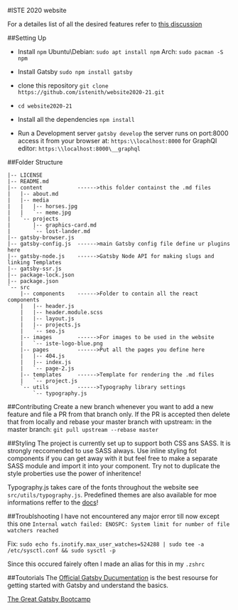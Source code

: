 #ISTE 2020 website

For a detailes list of all the desired features refer to [this discussion](https://github.com/orgs/istenith/teams/web-dev/discussions/1)

##Setting Up
- Install `npm`
    Ubuntu\Debian:
    `sudo apt install npm`
    Arch:
    `sudo pacman -S npm`

- Install Gatsby
    `sudo npm install gatsby`

- clone this repository
    `git clone https://github.com/istenith/website2020-21.git`

- `cd website2020-21`

- Install all the dependencies
    `npm install`

- Run a Development server
    `gatsby develop`
    the server runs on port:8000 access it from your browser at:
    `https:\\localhost:8000`
    for GraphQl editor:
    `https:\\localhost:8000\__graphql`

##Folder Structure
```
|-- LICENSE
|-- README.md
|-- content           ------>this folder containst the .md files
|   |-- about.md
|   |-- media
|   |   |-- horses.jpg
|   |   `-- meme.jpg
|   `-- projects
|       |-- graphics-card.md
|       `-- lost-lander.md
|-- gatsby-browser.js
|-- gatsby-config.js  ------>main Gatsby config file define ur plugins here
|-- gatsby-node.js    ------>Gatsby Node API for making slugs and linking Templates  
|-- gatsby-ssr.js
|-- package-lock.json
|-- package.json
`-- src
    |-- components    ------>Folder to contain all the react components
    |   |-- header.js
    |   |-- header.module.scss
    |   |-- layout.js
    |   |-- projects.js
    |   `-- seo.js
    |-- images        ------>For images to be used in the website
    |   `-- iste-logo-blue.png
    |-- pages         ------>Put all the pages you define here  
    |   |-- 404.js
    |   |-- index.js
    |   `-- page-2.js
    |-- templates     ------>Template for rendering the .md files
    |   `-- project.js
    `-- utils         ------>Typography library settings
        `-- typography.js
```

##Contributing
Create a new branch whenever you want to add a new feature and file a PR from that branch only. If the PR is accepted then delete that from locally and rebase your master branch with upstream:
in the master branch:
`git pull upstream --rebase master`

##Styling
The project is currently set up to support both CSS ans SASS. It is strongly reccomended to use SASS always.
Use inline styling fot components if you can get away with it but feel free to make a separate SASS module and import it into your component.
Try not to duplicate the style proberties use the power of inheritence!

Typography.js takes care of the fonts throughout the website see `src/utils/typography.js`. Predefined themes are also available for moe informations reffer to the [docs](https://kyleamathews.github.io/typography.js/)!


##Troublshooting
I have not encountered any major error till now except this one
`Internal watch failed: ENOSPC: System limit for number of file watchers reached`

Fix: `sudo echo fs.inotify.max_user_watches=524288 | sudo tee -a /etc/sysctl.conf && sudo sysctl -p`

Since this occured fairely often I made an alias for this in my `.zshrc`

##Toutorials
The [Official Gatsby Ducumentation](https://www.gatsbyjs.org/tutorial/) is the best resourse for getting started with Gatsby and understand the basics.

[The Great Gatsby Bootcamp](https://www.youtube.com/watch?v=8t0vNu2fCCM&t=11105s)